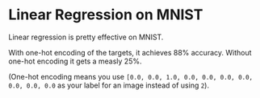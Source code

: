 # Linear Regression on MNIST

Linear regression is pretty effective on MNIST.

With one-hot encoding of the targets, it achieves 88% accuracy. Without one-hot encoding it gets a measly 25%.

(One-hot encoding means you use `[0.0, 0.0, 1.0, 0.0, 0.0, 0.0, 0.0, 0.0, 0.0, 0.0` as your label for an image instead of using `2`).